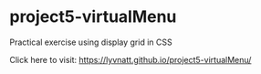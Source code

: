 # project5-virtualMenu
Practical exercise using display grid in CSS

Click here to visit: https://lyvnatt.github.io/project5-virtualMenu/
